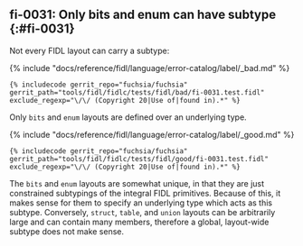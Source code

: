## fi-0031: Only bits and enum can have subtype {:#fi-0031}

Not every FIDL layout can carry a subtype:

{% include "docs/reference/fidl/language/error-catalog/label/_bad.md" %}

```fidl
{% includecode gerrit_repo="fuchsia/fuchsia" gerrit_path="tools/fidl/fidlc/tests/fidl/bad/fi-0031.test.fidl" exclude_regexp="\/\/ (Copyright 20|Use of|found in).*" %}
```

Only `bits` and `enum` layouts are defined over an underlying type.

{% include "docs/reference/fidl/language/error-catalog/label/_good.md" %}

```fidl
{% includecode gerrit_repo="fuchsia/fuchsia" gerrit_path="tools/fidl/fidlc/tests/fidl/good/fi-0031.test.fidl" exclude_regexp="\/\/ (Copyright 20|Use of|found in).*" %}
```

The `bits` and `enum` layouts are somewhat unique, in that they are just
constrained subtypings of the integral FIDL primitives. Because of this, it
makes sense for them to specify an underlying type which acts as this subtype.
Conversely, `struct`, `table`, and `union` layouts can be arbitrarily large and
can contain many members, therefore a global, layout-wide subtype does not make
sense.
